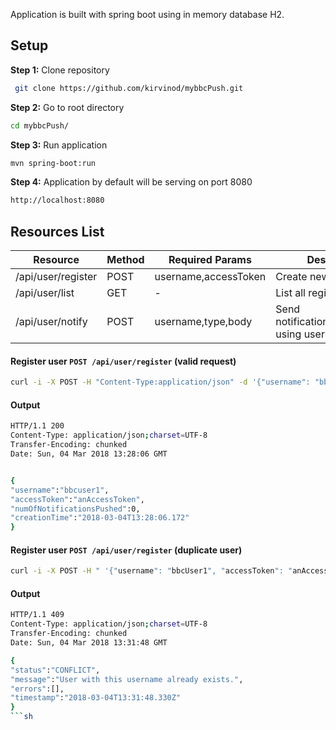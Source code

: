 Application is built with spring boot using in memory database H2. 

## Setup

**Step 1:**  Clone repository

```sh
 git clone https://github.com/kirvinod/mybbcPush.git
```

**Step 2:** Go to root directory

```sh
cd mybbcPush/
```

**Step 3:** Run application

```sh
mvn spring-boot:run
```

**Step 4:** Application by default will be serving on port 8080

```sh
http://localhost:8080
```

## Resources List


| Resource           | Method  | Required Params      | Description                                      |
| ------------------ | --------| -----------------    | ------------------------------------------------ |
| /api/user/register | POST    | username,accessToken | Create new user                                  |
| /api/user/list     | GET     | -                    | List all registred users                         |
| /api/user/notify   | POST    | username,type,body   | Send notification(note/file/link) using username |


#### Register user `POST /api/user/register` (valid request)

```sh
curl -i -X POST -H "Content-Type:application/json" -d '{"username": "bbcUser1", "accessToken": "anAccessToken" }'  http://localhost:8080/api/user/register 
```

#### Output

```sh
HTTP/1.1 200 
Content-Type: application/json;charset=UTF-8
Transfer-Encoding: chunked
Date: Sun, 04 Mar 2018 13:28:06 GMT


{
"username":"bbcuser1",
"accessToken":"anAccessToken",
"numOfNotificationsPushed":0,
"creationTime":"2018-03-04T13:28:06.172"
}
```

#### Register user `POST /api/user/register` (duplicate user)

```sh
curl -i -X POST -H " '{"username": "bbcUser1", "accessToken": "anAccessToken" }'  http://localhost:8080/api/user/register 
```

#### Output
```sh
HTTP/1.1 409 
Content-Type: application/json;charset=UTF-8
Transfer-Encoding: chunked
Date: Sun, 04 Mar 2018 13:31:48 GMT

{
"status":"CONFLICT",
"message":"User with this username already exists.",
"errors":[],
"timestamp":"2018-03-04T13:31:48.330Z"
}
```sh
